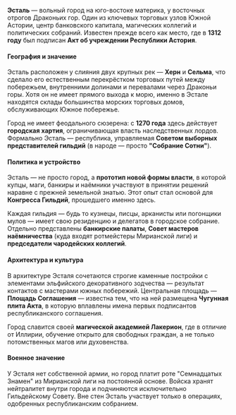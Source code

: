 **Эсталь** — вольный город на юго-востоке материка, у восточных отрогов Драконьих гор. Один из ключевых торговых узлов Южной Астории, центр банковского капитала, магических коллегий и политических собраний. Известен прежде всего как место, где в **1312 году** был подписан **Акт об учреждении Республики Астория**.

#### География и значение

Эсталь расположен у слияния двух крупных рек — **Херн** и **Сельма**, что сделало его естественным перекрёстком торговых путей между побережьем, внутренними долинами и перевалами через Драконьи горы. Хотя он не имеет прямого выхода к морю, именно в Эстале находятся склады большинства морских торговых домов, обслуживающих Южное побережье.

Город не имеет феодального сюзерена: с **1270 года** здесь действует **городская хартия**, ограничивающая власть наследственных лордов. Формально Эсталь — республика, управляемая **Советом выборных представителей гильдий** (в народе — просто **"Собрание Сотни"**).

#### Политика и устройство

Эсталь — не просто город, а **прототип новой формы власти**, в которой купцы, маги, банкиры и наёмники участвуют в принятии решений наравне с прежней земельной знатью. Этот опыт стал основой для **Конгресса Гильдий**, прошедшего именно здесь.

Каждая гильдия — будь то кузнецы, писцы, арканисты или погонщики мулов — имеет свою резиденцию и делегатов в городское собрание. Отдельно представлены **банкирские палаты**, **Совет мастеров наёмничества** (куда входят ротмейстеры Мирианской лиги) и **председатели чародейских коллегий**.

#### Архитектура и культура

В архитектуре Эсталя сочетаются строгие каменные постройки с элементами эльфийского декоративного зодчества — результат контактов с мастерами южных побережий. Центральная площадь — **Площадь Соглашения** — известна тем, что на ней размещена **Чугунная плита Акта**, в которую вплавлены имена первых подписантов республиканского соглашения.

Город славится своей **магической академией Лакерион**, где в отличие от Иллирии, обучение открыто для свободных граждан, а не только потомственных магов или духовенства.

#### Военное значение

У Эсталя нет собственной армии, но город платит роте "Семнадцатых Знамен" из Мирианской лиги на постоянной основе. Войска хранят нейтралитет внутри города и подчиняются исключительно Гильдейскому Совету. Вне стен Эсталь участвует только в операциях, одобренных республиканским собранием.